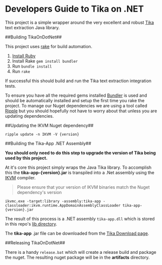 Developers Guide to Tika on .NET
===============================

This project is a simple wrapper around the very excellent and robust [Tika](http://tika.apache.org/) text extraction Java library. 

##Building TikaOnDotNet##

This project uses [rake](http://rake.rubyforge.org/) for build automation. 

1. [Install Ruby](http://rubyinstaller.org/)
2. Install Rake ```gem install bundler```
3. Run ```bundle install```
4. Run ```rake```

If successful this should build and run the Tika text extraction integration tests.

To ensure you have all the required gems installed [Bundler](http://bundler.io/) is used and should be automatically installed and setup the first time you rake the project. To manage our Nuget dependencies we are using a tool called [Ripple](http://darthfubumvc.github.io/ripple/ripple/gettingstarted/overview/) but you should hopefully not have to worry about that unless you are updating dependencies. 

##Updating the IKVM Nuget dependency##

```
ripple update -n IKVM -V {version}
```

##Building the Tika-App .NET Assembly##

**You should only need to do this step to upgrade the version of Tika being used by this project.**

At it's core this project simply wraps the Java Tika library. To accomplish this the **tika-app-{version}.jar** is transpiled into a .Net assembly using the [IKVM](http://www.ikvm.net/) compiler. 

> Please ensure that your version of IKVM binaries match the Nuget dependency's version

```
ikvmc.exe -target:library -assembly:tika-app -classloader:ikvm.runtime.AppDomainAssemblyClassLoader tika-app-{version}.jar
```

The result of this process is a .NET assembly ```tika-app.dll``` which is stored in this repo's [lib directory](https://github.com/KevM/tikaondotnet/tree/master/lib).

The **tika-app** .jar file can be downloaded from the [Tika Download page](http://tika.apache.org/download.html).

##Releasing TikaOnDotNet##

There is a handy ```release.bat``` which will create a release build and package the nuget. The resulting nuget package will be in the **artifacts** directory.

